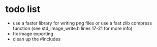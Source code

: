 # todo list

 - use a faster library for writing png files or use a fast zlib compress function (see std_image_write.h lines 17-21 for more info)
 - fix image exporting
 - clean up the #includes
